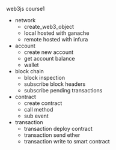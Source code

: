 web3js course1 


- network
  - create_web3_object
  - local hosted with ganache
  - remote hosted with infura
- account
  - create new account
  - get account balance
  - wallet
- block chain
  - block inspection
  - subscribe block headers
  - subscribe pending transactions
- contract
  - create contract
  - call method  
  - sub event
- transaction
  - transaction deploy contract
  - transaction send ether
  - transaction write to smart contract
